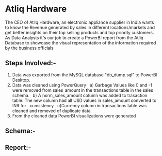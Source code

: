 # Atliq Hardware

The CEO of Atliq Hardware, an electronic appliance supplier in India wants to know the Revenue generated by sales in different locations/markets and get better insights on their top selling products and top priority customers. As Data Analysts it's our job to create a PowerBI report from the Atliq Database to showcase the visual representation of the information required by the business officials

## Steps Involved:-
1) Data was exported from the MySQL database "db_dump.sql" to PowerBI Desktop.
2) Data was cleaned using PowerQuery
&nbsp; a) Garbage Values like 0 and -1 were removed from sales_amount in the transactions table in the sales schema. 
&nbsp; b) A norm_sales_amount column was added to trasaction table. The new column had all USD values in sales_amount converted to INR for 
&nbsp; consistency
&nbsp; c)Currency column in transactions table was cleaned and removed of duplicate data
3) From the cleaned data PowerBI visualizations were generated

## Schema:-

## Report:-

